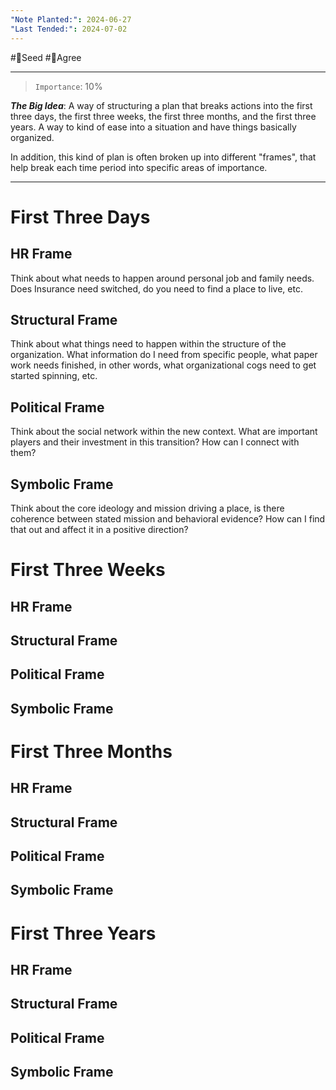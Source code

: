 ```yaml
---
"Note Planted:": 2024-06-27
"Last Tended:": 2024-07-02
---
```

#🌱Seed  #🙂Agree
****
> `Importance`: 10%
 
***The Big Idea***: A way of structuring a plan that breaks actions into the first three days, the first three weeks, the first three months, and the first three years. A way to kind of ease into a situation and have things basically organized. 

In addition, this kind of plan is often broken up into different "frames", that help break each time period into specific areas of importance. 

****

# First Three Days

## HR Frame

Think about what needs to happen around personal job and family needs. Does Insurance need switched, do you need to find a place to live, etc. 

## Structural Frame 

Think about what things need to happen within the structure of the organization. What information do I need from specific people, what paper work needs finished, in other words, what organizational cogs need to get started spinning, etc. 

## Political Frame 

Think about the social network within the new context. What are important players and their investment in this transition? How can I connect with them?

## Symbolic Frame

Think about the core ideology and mission driving a place, is there coherence between stated mission and behavioral evidence? How can I find that out and affect it in a positive direction?

  

# First Three Weeks

## HR Frame
    

## Structural Frame 


## Political Frame 


## Symbolic Frame


# First Three Months

## HR Frame


## Structural Frame 


## Political Frame 


## Symbolic Frame



# First Three Years

## HR Frame


## Structural Frame 


## Political Frame 


## Symbolic Frame